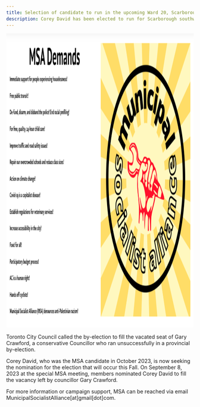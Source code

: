 ```yaml
---
title: Selection of candidate to run in the upcoming Ward 20, Scarborough southwest by-election
description: Corey David has been elected to run for Scarborough southwest, ward 20
---
```


<img
    src="./../img/msa-demands.png"
    alt="Municipal Socialist Alliance"
    width="1450"
    height="790"
  />

Toronto City Council called the by-election to fill the vacated seat of Gary Crawford, a conservative Councillor who ran unsuccessfully in a provincial by-election.

Corey David, who was the MSA candidate in October 2023, is now seeking the nomination for the election that will occur this Fall. On September 8, 2023 at the special MSA meeting, members nominated Corey David to fill the vacancy left by councillor Gary Crawford.

For more information or campaign support, MSA can be reached via email MunicipalSocialistAlliance[at]gmail[dot]com.
